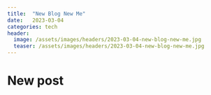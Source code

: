 ```yaml
---
title:  "New Blog New Me"
date:   2023-03-04
categories: tech
header:
  image: /assets/images/headers/2023-03-04-new-blog-new-me.jpg
  teaser: /assets/images/headers/2023-03-04-new-blog-new-me.jpg
---
```


# New post
